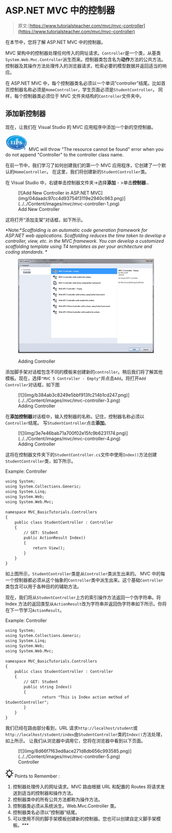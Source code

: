 # ASP.NET MVC 中的控制器

> 原文:[https://www.tutorialsteacher.com/mvc/mvc-controller](https://www.tutorialsteacher.com/mvc/mvc-controller)

在本节中，您将了解 ASP.NET MVC 中的控制器。

MVC 架构中的控制器处理任何传入的网址请求。`Controller`是一个类，从基类`System.Web.Mvc.Controller`派生而来。控制器类包含名为**动作**方法的公共方法。控制器及其操作方法处理传入的浏览器请求，检索必要的模型数据并返回适当的响应。

在 ASP.NET MVC 中，每个控制器类名必须以一个单词“controller”结尾。比如首页控制器名称必须是`HomeController`，学生页面必须是`StudentController`。 同样，每个控制器类必须位于 MVC 文件夹结构的`Controller`文件夹中。

## 添加新控制器

现在，让我们在 Visual Studio 的 MVC 应用程序中添加一个新的空控制器。

![](img/751bca76a769f8ad315ebee3fdf7d98e.png)  MVC will throw "The resource cannot be found" error when you do not append "Controller" to the controller class name.

在前一节中，我们学习了如何创建我们的第一个 MVC 应用程序，它创建了一个默认的`HomeController`。 在这里，我们将创建新的`StudentController`类。

在 Visual Studio 中，右键单击控制器文件夹->选择**添加** - >单击**控制器..**

<figure>[![Add New Controller in ASP.NET MVC](img/04daadc97cc4d93754f3119e2940c963.png)](../../Content/images/mvc/mvc-controller-1.png) 

<figcaption>Add New Controller</figcaption>

</figure>

这将打开“添加支架”对话框，如下所示。

*Note:**Scaffolding is an automatic code generation framework for ASP.NET web applications. Scaffolding reduces the time taken to develop a controller, view, etc. in the MVC framework. You can develop a customized scaffolding template using T4 templates as per your architecture and coding standards.* *<figure>[![](img/b064e07d660038ee1400956ad4959305.png)](../../Content/images/mvc/mvc-controller-2.png) 

<figcaption>Adding Controller</figcaption>

</figure>

添加脚手架对话框包含不同的模板来创建新的`controller`。稍后我们将了解其他模板。现在，选择`"MVC 5 Controller - Empty"`并点击`Add`。将打开`Add Controller`对话框，如下图

<figure>[![](img/b384ab3c8249e5bbf913fc214b1cd247.png)](../../Content/images/mvc/mvc-controller-3.png) 

<figcaption>Adding Controller</figcaption>

</figure>

在**添加控制器**对话框中，输入控制器的名称。记住，控制器名称必须以`Controller`结尾。 写`StudentController`点击**添加**。

<figure>[![](img/3e7e46bab71a700f02e15fc9b6231174.png)](../../Content/images/mvc/mvc-controller-4.png) 

<figcaption>Adding Controller</figcaption>

</figure>

这将在控制器文件夹下的`StudentController.cs`文件中使用`Index()`方法创建`StudentController`类，如下所示。

Example: Controller 

```
using System;
using System.Collections.Generic;
using System.Linq;
using System.Web;
using System.Web.Mvc;

namespace MVC_BasicTutorials.Controllers
{
    public class StudentController : Controller
    {
        // GET: Student
        public ActionResult Index()
        {
            return View();
        }
    }
} 
```

如上图所示，`StudentController`类是从`Controller`类派生出来的。 MVC 中的每一个控制器都必须从这个抽象的`Controller`类中派生出来。这个基础`Controller`类包含可以用于各种目的的辅助方法。

现在，我们将从`StudentController`上方的索引操作方法返回一个伪字符串。将 Index 方法的返回类型从`ActionResult`改为字符串并返回伪字符串如下所示。你将在下一节学习`ActionResult`。

Example: Controller 

```
using System;
using System.Collections.Generic;
using System.Linq;
using System.Web;
using System.Web.Mvc;

namespace MVC_BasicTutorials.Controllers
{
    public class StudentController : Controller
    {
        // GET: Student
        public string Index()
        {
                return "This is Index action method of StudentController";
        }
    }
} 
```

我们已经在路由部分看到，URL 请求`http://localhost/student`或`http://localhost/student/index`由`StudentController`类的`Index()`方法处理，如上所示。 让我们从浏览器中调用它，您将在浏览器中看到以下页面。

<figure>[![](img/8d66f7f63ed8ace271d8db656c993585.png)](../../Content/images/mvc/mvc-controller-5.png) 

<figcaption>Controller</figcaption>

</figure>

![](img/85db52f5404f0c468e1b194aa487d6a1.png)  Points to Remember :

1.  控制器处理传入的网址请求。MVC 路由根据 URL 和配置的 Routes 将请求发送到适当的控制器和操作方法。
2.  控制器类中的所有公共方法都称为操作方法。
3.  控制器类必须从系统派生。Web.Mvc.Controller 类。
4.  控制器类名必须以“控制器”结尾。
5.  可以使用不同的脚手架模板创建新的控制器。您也可以创建自定义脚手架模板。***